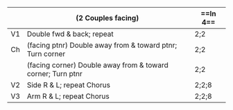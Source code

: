 ||(2 Couples facing) |==In 4==|
|-----|----|-----|
|V1| Double fwd & back; repeat |2;2|
|Ch| (facing ptnr) Double away from & toward ptnr; Turn corner |2;2|
||(facing corner) Double away from & toward corner; Turn ptnr |2;2|
|V2| Side R & L; repeat Chorus |2;2;8|
|V3| Arm R & L; repeat Chorus |2;2;8|

